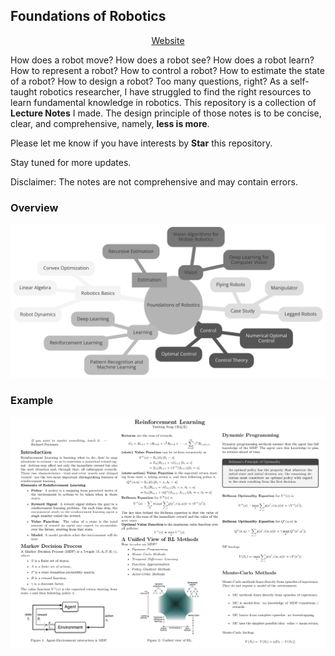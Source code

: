 ## Foundations of Robotics
<div align="center">
  <a href="https://yun-long.github.io/FoR">Website</a>
</div>


How does a robot move? How does a robot see? How does a robot learn?
How to represent a robot? How to control a robot? How to estimate the
state of a robot? How to design a robot?
Too many questions, right?
As a self-taught robotics researcher, I have struggled to find the 
right resources to learn fundamental knowledge in robotics. This repository
is a collection of **Lecture Notes** I made. 
The design principle of those notes is to be concise, clear, and
comprehensive, namely, **less is more**.

Please let me know if you have interests by **Star** this repository. 

Stay tuned for more updates. 

Disclaimer: The notes are not comprehensive and may contain errors.


### Overview
![diagram](./docs/source/images/diagram_gray.png)


### Example

![reinforcement_learning](./docs/source/images/reinforcement_learning.png)
